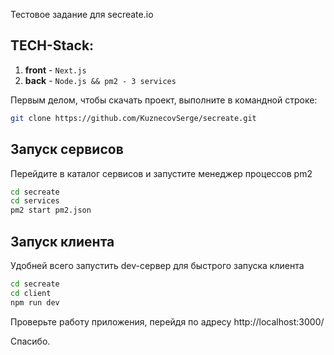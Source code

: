 Тестовое задание для secreate.io

## TECH-Stack:
1. **front** - `Next.js`
2. **back** - `Node.js && pm2 - 3 services`


Первым делом, чтобы скачать проект, выполните в командной строке:

```bash
git clone https://github.com/KuznecovSerge/secreate.git
```

## Запуск сервисов

Перейдите в каталог сервисов и запустите менеджер процессов pm2

```bash
cd secreate
cd services
pm2 start pm2.json
```

## Запуск клиента

Удобней всего запустить dev-сервер для быстрого запуска клиента 

```bash
cd secreate
cd client
npm run dev
```

Проверьте работу приложения, перейдя по адресу http://localhost:3000/

Спасибо.
